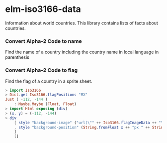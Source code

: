 # elm-iso3166-data

Information about world countries. This library contains lists of facts about countries.


### Convert Alpha-2 Code to name
Find the name of a country including the country name in local language in parenthesis


### Convert Alpha-2 Code to flag
Find the flag of a country in a sprite sheet.

```elm
> import Iso3166
> Dict.get Iso3166.flagPositions "MX"
Just ( -112, -144 )
    : Maybe.Maybe (Float, Float)
> import Html exposing (div)
> (x, y) = (-112, -144)
> div
    [ style "background-image" ("url(\"" ++ Iso3166.flagImageData ++ "\")"
    , style "background-position" (String.fromFloat x ++ "px " ++ String.fromFloat y ++ "px")
    ]
    []
```

